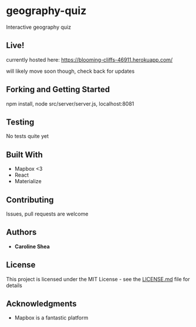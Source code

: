 # geography-quiz

Interactive geography quiz

## Live!

currently hosted here: 
https://blooming-cliffs-46911.herokuapp.com/

will likely move soon though, check back for updates

## Forking and Getting Started

npm install, node src/server/server.js, localhost:8081

## Testing

No tests quite yet 

## Built With

* Mapbox <3
* React
* Materialize

## Contributing

Issues, pull requests are welcome

## Authors

* **Caroline Shea**

## License

This project is licensed under the MIT License - see the [LICENSE.md](LICENSE.md) file for details

## Acknowledgments

* Mapbox is a fantastic platform
